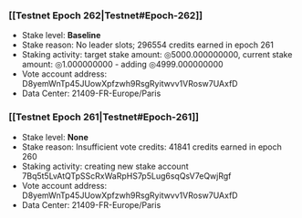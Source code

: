 ### [[Testnet Epoch 262|Testnet#Epoch-262]]
* Stake level: **Baseline**
* Stake reason: No leader slots; 296554 credits earned in epoch 261
* Staking activity: target stake amount: ◎5000.000000000, current stake amount: ◎1.000000000 - adding ◎4999.000000000
* Vote account address: D8yemWnTp45JUowXpfzwh9RsgRyitwvv1VRosw7UAxfD
* Data Center: 21409-FR-Europe/Paris
### [[Testnet Epoch 261|Testnet#Epoch-261]]
* Stake level: **None**
* Stake reason: Insufficient vote credits: 41841 credits earned in epoch 260
* Staking activity: creating new stake account 7Bq5t5LvAtQTpSScRxWaRpHS7p5Lug6sqQsV7eQwjRgf
* Vote account address: D8yemWnTp45JUowXpfzwh9RsgRyitwvv1VRosw7UAxfD
* Data Center: 21409-FR-Europe/Paris